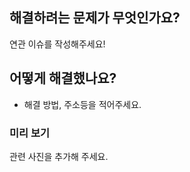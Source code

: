 ## 해결하려는 문제가 무엇인가요?

연관 이슈를 작성해주세요!

## 어떻게 해결했나요?

- 해결 방법, 주소등을 적어주세요.

### 미리 보기

관련 사진을 추가해 주세요.
